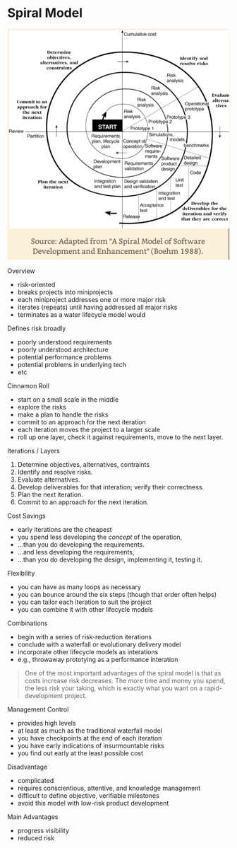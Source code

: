 # Spiral Model

![Spiral Model Diagram](./spiral.png)

Overview

- risk-oriented
- breaks projects into miniprojects
- each miniproject addresses one or more major risk
- iterates (repeats) until having addressed all major risks
- terminates as a water lifecycle model would

Defines risk broadly

- poorly understood requirements
- poorly understood architecture
- potential performance problems
- potential problems in underlying tech
- etc

Cinnamon Roll

- start on a small scale in the middle
- explore the risks
- make a plan to handle the risks
- commit to an approach for the next iteration
- each iteration moves the project to a larger scale
- roll up one layer, check it against requirements, move to the next layer.

Iterations / Layers

1. Determine objectives, alternatives, contraints
2. Identify and resolve risks.
3. Evaluate alternatives.
4. Develop deliverables for that interation; verify their correctness.
5. Plan the next iteration.
6. Commit to an approach for the next iteration. 

Cost Savings

- early iterations are the cheapest
- you spend less developing the _concept_ of the operation,
- ...than you do developing the requirements.
- ...and less developing the requirements,
- ...than you do developing the design, implementing it, testing it.

Flexibility

- you can have as many loops as necessary
- you can bounce around the six steps (though that order often helps)
- you can tailor each iteration to suit the project
- you can combine it with other lifecycle models

Combinations

- begin with a series of risk-reduction iterations
- conclude with a waterfall or evolutionary delivery model
- incorporate other lifecycle models as interations
- e.g., throwaway prototying as a performance interation

> One of the most important advantages of the spiral model is that as 
> costs increase risk decreases. The more time and money you spend, the
> less risk your taking, which is exactly what you want on a rapid-development
> project.

Management Control

- provides high levels
- at least as much as the traditional waterfall model
- you have checkpoints at the end of each iteration
- you have early indications of insurmountable risks
- you find out early at the least possible cost

Disadvantage

- complicated
- requires conscientious, attentive, and knowledge management
- difficult to define objective, verifiable milestones
- avoid this model with low-risk product development

Main Advantages
- progress visibility
- reduced risk